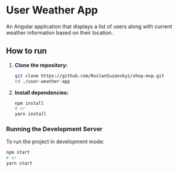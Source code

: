 # User Weather App

An Angular application that displays a list of users along with current weather information based on their location.

## How to run

1.  **Clone the repository:**
    ```bash
    git clone https://github.com/RuslanSuzanskyi/shop-mvp.git
    cd ./user-weather-app
    ```

2.  **Install dependencies:**
    ```bash
    npm install
    # or
    yarn install
    ```

### Running the Development Server

To run the project in development mode:

```bash
npm start
# or
yarn start


